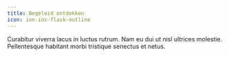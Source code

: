 ```yaml
---
title: Begeleid ontdekken
icon: ion-ios-flask-outline
---
```

Curabitur viverra lacus in luctus rutrum. Nam eu dui ut nisl ultrices molestie. Pellentesque habitant morbi tristique senectus et netus.